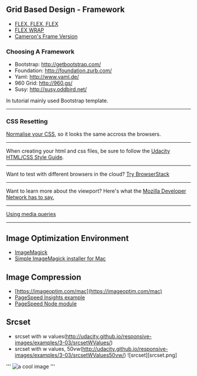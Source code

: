 ## Grid Based Design - Framework

- [FLEX, FLEX, FLEX](https://developer.mozilla.org/en-US/docs/Web/CSS/flex)
- [FLEX WRAP](https://developer.mozilla.org/en-US/docs/Web/CSS/flex-wrap)
- [Cameron's Frame Version](https://www.udacity.com/api/nodes/2872198560/supplemental_media/frameworkzip/download?_ga=1.231106904.672083044.1467344711)

### Choosing A Framework

- Bootstrap: http://getbootstrap.com/ 
- Foundation: http://foundation.zurb.com/ 
- Yaml: http://www.yaml.de/ 
- 960 Grid: http://960.gs/ 
- Susy: http://susy.oddbird.net/ 

In tutorial mainly used Bootstrap template.

***

### CSS Resetting

[Normalise your CSS](https://github.com/necolas/normalize.css/), so it looks the same accross the browsers.

***

When creating your html and css files, be sure to follow the [Udacity HTML/CSS Style Guide](http://udacity.github.io/frontend-nanodegree-styleguide/).

***

Want to test with different browsers in the cloud? [Try BrowserStack](https://www.browserstack.com/)

***

Want to learn more about the viewport? Here's what the [Mozilla Developer Network has to say.](https://developer.mozilla.org/en-US/docs/Mozilla/Mobile/Viewport_meta_tag)

***

[Using media queries](https://developer.mozilla.org/en-US/docs/Web/CSS/Media_Queries/Using_media_queries)


***

## Image Optimization Environment

- [ImageMagick](http://www.imagemagick.org/script/index.php)
- [Simple ImageMagick installer for Mac](http://cactuslab.com/imagemagick/)

## Image Compression

- [https://imageoptim.com/mac](https://imageoptim.com/mac)
- [PageSpeed Insights example](https://developers.google.com/speed/pagespeed/insights/)
- [PageSpeed Node module](https://github.com/addyosmani/psi/)

## Srcset

- srcset with w values(http://udacity.github.io/responsive-images/examples/3-03/srcsetWValues/)
- srcset with w values, 50vw(http://udacity.github.io/responsive-images/examples/3-03/srcsetWValues50vw/)
![srcset][srcset.png]


''' <img src="image_2x.jpg" srcset="image_2x.jpg 2x, image_1x.jpg 1x" alt="a cool image"> '''
